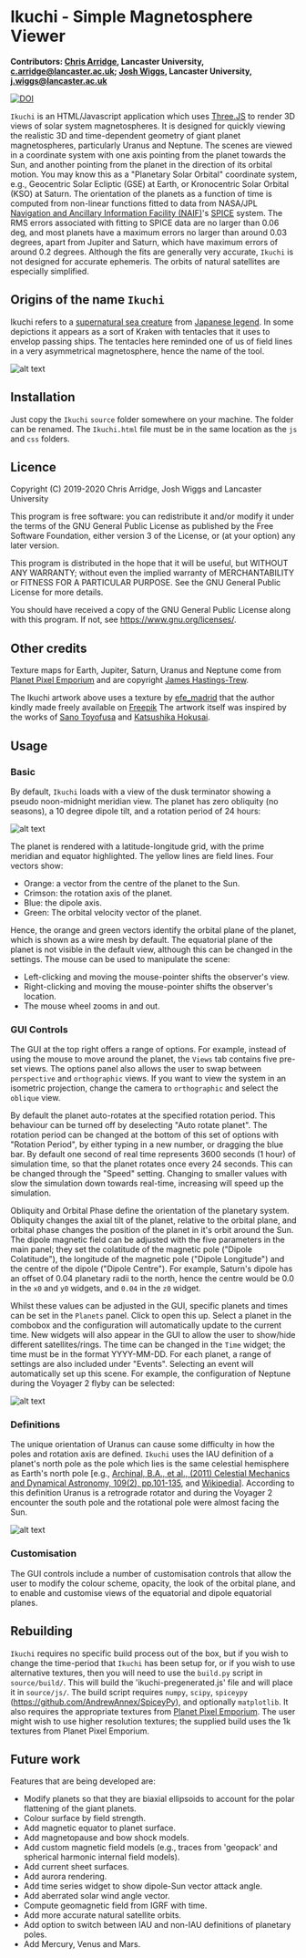 # Ikuchi - Simple Magnetosphere Viewer #
**Contributors: [Chris Arridge](https://www.lancaster.ac.uk/physics/about-us/people/chris-arridge), Lancaster University, c.arridge@lancaster.ac.uk; [Josh Wiggs](https://www.lancaster.ac.uk/physics/about-us/people/josh-wiggs), Lancaster University, j.wiggs@lancaster.ac.uk**

[![DOI](https://zenodo.org/badge/DOI/10.5281/zenodo.3451443.svg)](https://doi.org/10.5281/zenodo.3451443)

`Ikuchi` is an HTML/Javascript application which uses [Three.JS](https://threejs.org/) to render 3D views of solar system magnetospheres. It is designed for quickly viewing the realistic 3D and time-dependent geometry of giant planet magnetospheres, particularly Uranus and Neptune. The scenes are viewed in a coordinate system with one axis pointing from the planet towards the Sun, and another pointing from the planet in the direction of its orbital motion. You may know this as a "Planetary Solar Orbital" coordinate system, e.g., Geocentric Solar Ecliptic (GSE) at Earth, or Kronocentric Solar Orbital (KSO) at Saturn. The orientation of the planets as a function of time is computed from non-linear functions fitted to data from NASA/JPL [Navigation and Ancillary Information Facility (NAIF)](https://naif.jpl.nasa.gov/naif/)'s [SPICE](https://naif.jpl.nasa.gov/naif/spiceconcept.html) system. The RMS errors associated with fitting to SPICE data are no larger than 0.06 deg, and most planets have a maximum errors no larger than around 0.03 degrees, apart from Jupiter and Saturn, which have maximum errors of around 0.2 degrees. Although the fits are generally very accurate, `Ikuchi` is not designed for accurate ephemeris. The orbits of natural satellites are especially simplified.

## Origins of the name `Ikuchi`
Ikuchi refers to a [supernatural sea creature](https://en.wikipedia.org/wiki/Ikuchi) from [Japanese legend](https://en.wikipedia.org/wiki/Y%C5%8Dkai). In some depictions it appears as a sort of Kraken with tentacles that it uses to envelop passing ships. The tentacles here reminded one of us of field lines in a very asymmetrical magnetosphere, hence the name of the tool.

![alt text](artwork.png "Artwork illustrating a planetary magnetosphere and sea-scene with one field line extending into a tentacle that plunges in and out of the waves of the sea.")

## Installation
Just copy the `Ikuchi` `source` folder somewhere on your machine. The folder can be renamed. The `Ikuchi.html` file must be in the same location as the `js` and `css` folders.

## Licence
Copyright (C) 2019-2020 Chris Arridge, Josh Wiggs and Lancaster University

This program is free software: you can redistribute it and/or modify it under
the terms of the GNU General Public License as published by the Free Software
Foundation, either version 3 of the License, or (at your option) any later version.

This program is distributed in the hope that it will be useful,
but WITHOUT ANY WARRANTY; without even the implied warranty of
MERCHANTABILITY or FITNESS FOR A PARTICULAR PURPOSE.  See the
GNU General Public License for more details.

You should have received a copy of the GNU General Public License
along with this program.  If not, see <https://www.gnu.org/licenses/>.

## Other credits
Texture maps for Earth, Jupiter, Saturn, Uranus and Neptune come from [Planet Pixel Emporium](http://planetpixelemporium.com/planets.html) and are copyright [James Hastings-Trew](https://twitter.com/jamesht?lang=en).

The Ikuchi artwork above uses a texture by [efe_madrid](https://www.freepik.com/efe-madrid) that the author kindly made freely available on [Freepik](https://www.freepik.com) The artwork itself was inspired by the works of <a href="https://en.wikipedia.org/wiki/Toriyama_Sekien">Sano Toyofusa</a> and <a href="https://en.wikipedia.org/wiki/Hokusai">Katsushika Hokusai</a>.</p>

## Usage
### Basic
By default, `Ikuchi` loads with a view of the dusk terminator showing a pseudo noon-midnight meridian view. The planet has zero obliquity (no seasons), a 10 degree dipole tilt, and a rotation period of 24 hours:

![alt text](default.png "Default view for Ikuchi")

The planet is rendered with a latitude-longitude grid, with the prime meridian and equator highlighted. The yellow lines are field lines. Four vectors show:
* Orange: a vector from the centre of the planet to the Sun.
* Crimson: the rotation axis of the planet.
* Blue: the dipole axis.
* Green: The orbital velocity vector of the planet.

Hence, the orange and green vectors identify the orbital plane of the planet, which is shown as a wire mesh by default. The equatorial plane of the planet is not visible in the default view, although this can be changed in the settings. The mouse can be used to manipulate the scene:
* Left-clicking and moving the mouse-pointer shifts the observer's view.
* Right-clicking and moving the mouse-pointer shifts the observer's location.
* The mouse wheel zooms in and out.

### GUI Controls
The GUI at the top right offers a range of options. For example, instead of using the mouse to move around the planet, the `Views` tab contains five pre-set views. The options panel also allows the user to swap between `perspective` and `orthographic` views. If you want to view the system in an isometric projection, change the camera to `orthographic` and select the `oblique` view.

By default the planet auto-rotates at the specified rotation period. This behaviour can be turned off by deselecting "Auto rotate planet". The rotation period can be changed at the bottom of this set of options with "Rotation Period", by either typing in a new number, or dragging the blue bar. By default one second of real time represents 3600 seconds (1 hour) of simulation time, so that the planet rotates once every 24 seconds. This can be changed through the "Speed" setting. Changing to smaller values with slow the simulation down towards real-time, increasing will speed up the simulation.

Obliquity and Orbital Phase define the orientation of the planetary system. Obliquity changes the axial tilt of the planet, relative to the orbital plane, and orbital phase changes the position of the planet in it's orbit around the Sun. The dipole magnetic field can be adjusted with the five parameters in the main panel; they set the colatitude of the magnetic pole ("Dipole Colatitude"), the longitude of the magnetic pole ("Dipole Longitude") and the centre of the dipole ("Dipole Centre"). For example, Saturn's dipole has an offset of 0.04 planetary radii to the north, hence the centre would be 0.0 in the `x0` and `y0` widgets, and `0.04` in the `z0` widget.

Whilst these values can be adjusted in the GUI, specific planets and times can be set in the `Planets` panel. Click to open this up. Select a planet in the combobox and the configuration will automatically update to the current time. New widgets will also appear in the GUI to allow the user to show/hide different satellites/rings. The time can be changed in the `Time` widget; the time must be in the format YYYY-MM-DD. For each planet, a range of settings are also included under "Events". Selecting an event will automatically set up this scene. For example, the configuration of Neptune during the Voyager 2 flyby can be selected:

![alt text](neptune.png "Viewing Neptune at the time of writing; the view has been set to oblique using the 'Views' panel")

### Definitions
The unique orientation of Uranus can cause some difficulty in how the poles and rotation axis are defined. `Ikuchi` uses the IAU definition of a planet's north pole as the pole which lies is the same celestial hemisphere as Earth's north pole [e.g., [Archinal, B.A., et al., (2011) Celestial Mechanics and Dynamical Astronomy, 109(2), pp.101-135](https://link.springer.com/article/10.1007%2Fs10569-010-9320-4), and [Wikipedia](https://en.wikipedia.org/wiki/Poles_of_astronomical_bodies)]. According to this definition Uranus is a retrograde rotator and during the Voyager 2 encounter the south pole and the rotational pole were almost facing the Sun.

![alt text](uranus.png "Viewing Uranus at the Voyager 2 flyby")

### Customisation
The GUI controls include a number of customisation controls that allow the user to modify the colour scheme, opacity, the look of the orbital plane, and to enable and customise views of the equatorial and dipole equatorial planes.

## Rebuilding
`Ikuchi` requires no specific build process out of the box, but if you wish to change the time-period that `Ikuchi` has been setup for, or if you wish to use alternative textures, then you will need to use the `build.py` script in `source/build/`. This will build the 'ikuchi-pregenerated.js' file and will place it in `source/js/`. The build script requires `numpy`, `scipy`, `spiceypy` (https://github.com/AndrewAnnex/SpiceyPy), and optionally `matplotlib`. It also requires the appropriate textures from [Planet Pixel Emporium](http://planetpixelemporium.com/planets.html). The user might wish to use higher resolution textures; the supplied build uses the 1k textures from Planet Pixel Emporium.

## Future work
Features that are being developed are:
* Modify planets so that they are biaxial ellipsoids to account for the polar flattening of the giant planets.
* Colour surface by field strength.
* Add magnetic equator to planet surface.
* Add magnetopause and bow shock models.
* Add custom magnetic field models (e.g., traces from 'geopack' and spherical harmonic internal field models).
* Add current sheet surfaces.
* Add aurora rendering.
* Add time series widget to show dipole-Sun vector attack angle.
* Add aberrated solar wind angle vector.
* Compute geomagnetic field from IGRF with time.
* Add more accurate natural satellite orbits.
* Add option to switch between IAU and non-IAU definitions of planetary poles.
* Add Mercury, Venus and Mars.
